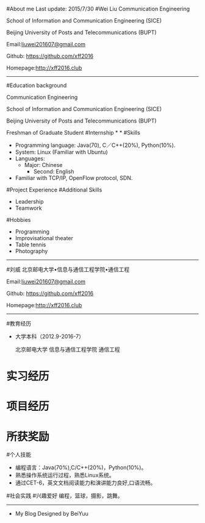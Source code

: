 #About me
Last update: 2015/7/30
#Wei Liu
Communication Engineering

School of Information and Communication Engineering (SICE)
  
Beijing University of Posts and Telecommunications (BUPT)

Email:liuwei201607@gmail.com

Github: https://github.com/xff2016

Homepage:http://xff2016.club  

---
#Education background

Communication Engineering

School of Information and Communication Engineering (SICE)

Beijing University of Posts and Telecommunications (BUPT)

Freshman of Graduate Student
#Internship
*
*
#Skills
* Programming language: Java(70), C／C++(20%), Python(10%).
* System: Linux (Familiar with Ubuntu)
* Languages:
     * Major:  Chinese  
	   * Second: English
* Familiar with TCP/IP, OpenFlow protocol, SDN.

#Project Experience
#Additional Skills    
  * Leadership
  * Teamwork  

#Hobbies
   * Programming
   * Improvisational theater
   * Table tennis
   * Photography
---
#刘威
北京邮电大学•信息与通信工程学院•通信工程

Email:liuwei201607@gmail.com

Github: https://github.com/xff2016

Homepage:http://xff2016.club

---
#教育经历
* 大学本科（2012.9-2016-7）

    北京邮电大学 信息与通信工程学院 通信工程  

# 实习经历  
# 项目经历
# 所获奖励
#个人技能

   * 编程语言：Java(70%),C/C++(20%)，Python(10%)。
   * 熟悉操作系统运行过程，熟悉Linux系统。
   * 通过CET-6，英文文档阅读能力和演讲能力良好,口语流畅。

#社会实践
#兴趣爱好
编程，篮球，摄影，跳舞。

---
* My Blog Designed by BeiYuu
